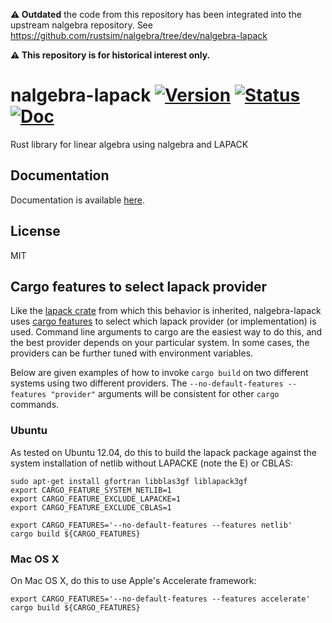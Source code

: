 **⚠️ Outdated** the code from this repository has been integrated into the upstream nalgebra repository. See https://github.com/rustsim/nalgebra/tree/dev/nalgebra-lapack

**⚠️ This repository is for historical interest only.**

# nalgebra-lapack [![Version][version-img]][version-url] [![Status][status-img]][status-url] [![Doc][doc-img]][doc-url]

Rust library for linear algebra using nalgebra and LAPACK

## Documentation

Documentation is available [here](https://docs.rs/nalgebra-lapack/).

## License

MIT

## Cargo features to select lapack provider

Like the [lapack crate](https://crates.io/crates/lapack) from which this
behavior is inherited, nalgebra-lapack uses [cargo
features](http://doc.crates.io/manifest.html#the-[features]-section) to select
which lapack provider (or implementation) is used. Command line arguments to
cargo are the easiest way to do this, and the best provider depends on your
particular system. In some cases, the providers can be further tuned with
environment variables.

Below are given examples of how to invoke `cargo build` on two different systems
using two different providers. The `--no-default-features --features "provider"`
arguments will be consistent for other `cargo` commands.

### Ubuntu

As tested on Ubuntu 12.04, do this to build the lapack package against
the system installation of netlib without LAPACKE (note the E) or
CBLAS:

    sudo apt-get install gfortran libblas3gf liblapack3gf
    export CARGO_FEATURE_SYSTEM_NETLIB=1
    export CARGO_FEATURE_EXCLUDE_LAPACKE=1
    export CARGO_FEATURE_EXCLUDE_CBLAS=1

    export CARGO_FEATURES='--no-default-features --features netlib'
    cargo build ${CARGO_FEATURES}

### Mac OS X

On Mac OS X, do this to use Apple's Accelerate framework:

    export CARGO_FEATURES='--no-default-features --features accelerate'
    cargo build ${CARGO_FEATURES}

[version-img]: https://img.shields.io/crates/v/nalgebra-lapack.svg
[version-url]: https://crates.io/crates/nalgebra-lapack
[status-img]: https://travis-ci.org/strawlab/nalgebra-lapack.svg?branch=master
[status-url]: https://travis-ci.org/strawlab/nalgebra-lapack
[doc-img]: https://docs.rs/nalgebra-lapack/badge.svg
[doc-url]: https://docs.rs/nalgebra-lapack/
